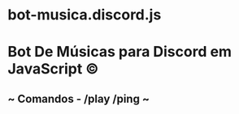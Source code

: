 # bot-musica.discord.js

<h1> Bot De Músicas para Discord em JavaScript &copy;</h1>

<h2> ~ Comandos - /play
               /ping ~</h2>
